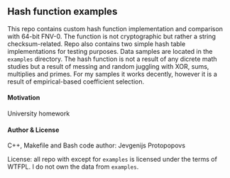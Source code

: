 ## Hash function examples

This repo contains custom hash function implementation and comparison with 64-bit FNV-0. The function is not cryptographic 
but rather a string checksum-related. Repo also contains two simple hash table implementations for testing purposes.
Data samples are located in the `examples` directory. The hash function is not a result of any dicrete math studies but a
result of messing and random juggling with XOR, sums, multiplies and primes. For my samples it works decently, however it
is a result of empirical-based coefficient selection.

#### Motivation
University homework

#### Author & License
C++, Makefile and Bash code author: Jevgenijs Protopopovs

License: all repo with except for `examples` is licensed under the terms of WTFPL. I do not own the data from `examples`.